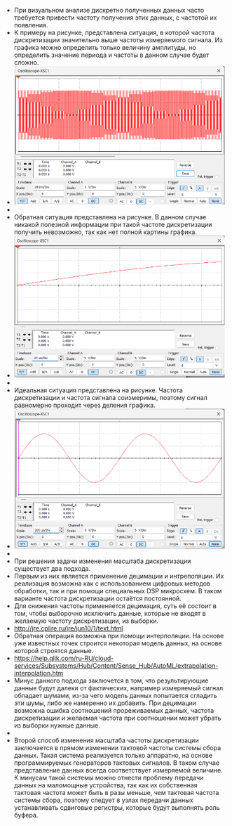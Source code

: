 - При визуальном анализе дискретно полученных данных часто требуется привести частоту получения этих данных, с частотой их появления.
- К примеру на рисунке, представлена ситуация, в которой частота дискретизации значительно выше частоты измеряемого сигнала. Из графика можно определить только величину амплитуды, но определить значение периода и частоты в данном случае будет сложно.
- ![image.png](../assets/image_1715872137992_0.png)
-
- Обратная ситуация представлена на рисунке. В данном случае никакой полезной информации при такой частоте дискретизации получить невозможно, так как нет полной картины графика.
- ![image.png](../assets/image_1715872391126_0.png)
-
- Идеальная ситуация представлена на рисунке. Частота дискретизации и частота сигнала соизмеримы,  поэтому сигнал равномерно проходит через деления графика.
- ![image.png](../assets/image_1715872517637_0.png)
-
- При решении задачи изменения масштаба дискретизации существует два подхода.
- Первым из них является применение децимации и интреполяции. Их реализация возможна как с использованием цифровых методов обработки, так и при помощи специальных DSP микросхем. В таком варианте частота дискретизации остаётся постоянной.
- Для снижения частоты применяется децимация, суть её состоит в том, чтобы выборочно исключить данные, которые не входят в желаемую частоту дискретизации, из выборки.
- http://jre.cplire.ru/jre/jun10/1/text.html
- Обратная операция возможна при помощи интерполяции. На основе уже известных точек строится некоторая модель данных, на основе которой строятся данные.
- https://help.qlik.com/ru-RU/cloud-services/Subsystems/Hub/Content/Sense_Hub/AutoML/extrapolation-interpolation.htm
- Минус данного подхода заключется в том, что результирующие данные будут далеки от фактических, например измеряемый сигнал обладает шумами, из-за чего модель данных попытается сгладить эти шумы, либо же намеренно их добавить. При децимации возможна ошибка соотношений прореживаемых данных, частота дискретизации и желаемая частота при соотношении может убрать из выборки нужные данные.
-
- Второй способ изменения масштаба частоты дискретизации заключается в прямом изменении тактовой частоты системы сбора данных. Такая система реализуется только аппаратно, на основе программируемых генераторов тактовых сигналов. В таком случае представление данных всегда соответствует измеряемой величине. К минусам такой системы можно отнести проблему передачи данных на маломощные устройства, так как их собственная тактовая частота может быть в разы меньше, чем тактовая частота системы сбора, поэтому следует в узлах передачи данных устанавливать сдвиговые регистры, которые будут выполнять роль буфера.